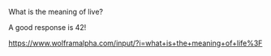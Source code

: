 What is the meaning of live?

A good response is 42!

https://www.wolframalpha.com/input/?i=what+is+the+meaning+of+life%3F
